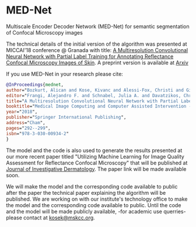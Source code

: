 # MED-Net
Multiscale Encoder Decoder Network (MED-Net) for semantic segmentation of Confocal Microscopy images

The technical details of the initial version of the algorithm was presented at MICCAI'18 conference @ Granada with title: [A Multiresolution Convolutional Neural Network with Partial Label Training for Annotating Reflectance Confocal Microscopy Images of Skin](https://link.springer.com/chapter/10.1007/978-3-030-00934-2_33). A preprint version is available at [Arxiv](https://arxiv.org/abs/1802.02213)

If you use MED-Net in your research please cite:
```bib
@InProceedings{mednet,
author="Bozkurt, Alican and Kose, Kivanc and Alessi-Fox, Christi and Gill, Melissa and Dy, Jennifer and Brooks, Dana and Rajadhyaksha, Milind",
editor="Frangi, Alejandro F. and Schnabel, Julia A. and Davatzikos, Christos and Alberola-L{\'o}pez, Carlos and Fichtinger, Gabor",
title="A Multiresolution Convolutional Neural Network with Partial Label Training for Annotating Reflectance Confocal Microscopy Images of Skin",
booktitle="Medical Image Computing and Computer Assisted Intervention -- MICCAI 2018",
year="2018",
publisher="Springer International Publishing",
address="Cham",
pages="292--299",
isbn="978-3-030-00934-2"
}
```
The model and the code is also used to generate the results presented at our more recent paper titled "Utilizing Machine Learning for Image Quality Assessment for Reflectance Confocal Microscopy" that will be published at [Journal of Investigative Dermatology](https://www.jidonline.org/). The paper link will be made available soon. 

We will make the model and the corresponding code available to public after the paper the technical paper explaining the algorithm will be published. 
We are working on with our institute's technology office to make the model and the corresponding code available to public. 
Until the code and the model will be made publicly available, -for academic use querries- please contact at kosek@mskcc.org. 
